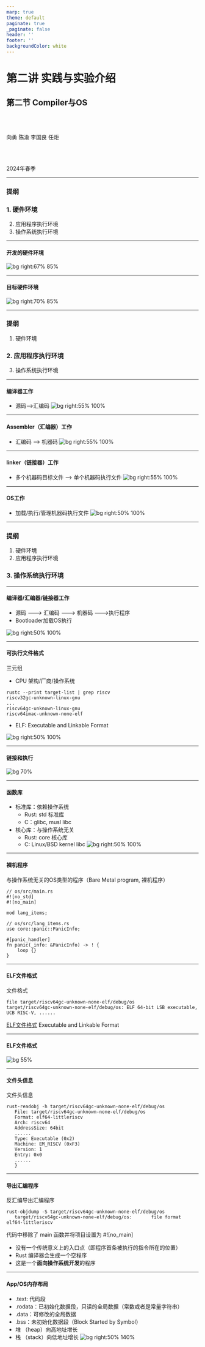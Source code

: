```yaml
---
marp: true
theme: default
paginate: true
_paginate: false
header: ''
footer: ''
backgroundColor: white
---
```


<!-- theme: gaia -->
<!-- _class: lead -->

# 第二讲 实践与实验介绍
## 第二节 Compiler与OS

<br>
<br>

向勇 陈渝 李国良 任炬 

<br>
<br>

2024年春季

---
### 提纲

### 1. 硬件环境
2. 应用程序执行环境
3. 操作系统执行环境

---

#### 开发的硬件环境
![bg right:67% 85%](figs/x86.png)

---

#### 目标硬件环境
![bg right:70% 85%](figs/rv.png)

---
### 提纲

1. 硬件环境
### 2. 应用程序执行环境
3. 操作系统执行环境

---

#### 编译器工作
- 源码-->汇编码
![bg right:55% 100%](figs/app-software-stack.png)
---

#### Assembler（汇编器）工作
- 汇编码 --> 机器码
![bg right:55% 100%](figs/app-software-stack.png)
---
#### linker（链接器）工作
- 多个机器码目标文件 --> 单个机器码执行文件
![bg right:55% 100%](figs/app-software-stack.png)

---

#### OS工作
- 加载/执行/管理机器码执行文件
![bg right:50% 100%](figs/app-software-stack.png)


---
### 提纲

1. 硬件环境
2. 应用程序执行环境
### 3. 操作系统执行环境

---

#### 编译器/汇编器/链接器工作
- 源码 ---> 汇编码 ---> 机器码 --->执行程序
- Bootloader加载OS执行

![bg right:50% 100%](figs/os-software-stack.png)


---

#### 可执行文件格式
三元组
* CPU 架构/厂商/操作系统
```
rustc --print target-list | grep riscv
riscv32gc-unknown-linux-gnu
...
riscv64gc-unknown-linux-gnu
riscv64imac-unknown-none-elf
```
* ELF: Executable and Linkable Format

![bg right:50% 100%](figs/os-software-stack.png)


---

#### 链接和执行

![bg 70%](figs/link.png)

---
#### 函数库
- 标准库：依赖操作系统
  - Rust: std 标准库
  - C：glibc, musl libc 
- 核心库：与操作系统无关
  - Rust: core 核心库
  - C: Linux/BSD kernel libc
  ![bg right:50% 100%](figs/os-software-stack.png)

---
#### 裸机程序
与操作系统无关的OS类型的程序（Bare Metal program, 裸机程序）
```
// os/src/main.rs
#![no_std]
#![no_main]

mod lang_items;

// os/src/lang_items.rs
use core::panic::PanicInfo;

#[panic_handler]
fn panic(_info: &PanicInfo) -> ! {
    loop {}
}
```

---
#### ELF文件格式

文件格式
```
file target/riscv64gc-unknown-none-elf/debug/os
target/riscv64gc-unknown-none-elf/debug/os: ELF 64-bit LSB executable, UCB RISC-V, ......
```
[ELF文件格式](https://wiki.osdev.org/ELF) Executable and Linkable Format

---
#### ELF文件格式

![bg 55%](figs/elf.png)

---
#### 文件头信息

文件头信息
```
rust-readobj -h target/riscv64gc-unknown-none-elf/debug/os
   File: target/riscv64gc-unknown-none-elf/debug/os
   Format: elf64-littleriscv
   Arch: riscv64
   AddressSize: 64bit
   ......
   Type: Executable (0x2)
   Machine: EM_RISCV (0xF3)
   Version: 1
   Entry: 0x0
   ......
   }
```

---
#### 导出汇编程序


反汇编导出汇编程序
```
rust-objdump -S target/riscv64gc-unknown-none-elf/debug/os
   target/riscv64gc-unknown-none-elf/debug/os:       file format elf64-littleriscv
```
代码中移除了 main 函数并将项目设置为 #![no_main] 
 - 没有一个传统意义上的入口点（即程序首条被执行的指令所在的位置）
 - Rust 编译器会生成一个空程序
 - 这是一个**面向操作系统开发**的程序

---
#### App/OS内存布局
- .text: 代码段
- .rodata：已初始化数据段，只读的全局数据（常数或者是常量字符串）
- .data：可修改的全局数据
- .bss：未初始化数据段（Block Started by Symbol）
- 堆 （heap）向高地址增长
- 栈 （stack）向低地址增长
![bg right:50% 140%](figs/memlayout.png)

